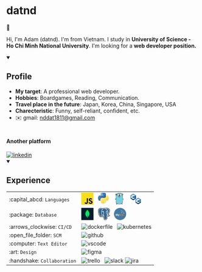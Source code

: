 ### <h1>datnd </h1>👋

Hi, I'm Adam (datnd). I'm from Vietnam. I study in **University of Science - Ho Chi Minh National University**. I'm looking for a **web developer position.**

<details id="profile" open>
<summary><h2>Profile</h2></summary>

- **My target**: A professional web developer.
- **Hobbies**: Boardgames, Reading, Communication.
- **Travel place in the future**: Japan, Korea, China, Singapore, USA
- **Charecteristic**: Funny, self-reliant, confident, etc.
- :envelope: gmail: nddat1811@gmail.com

# <h4>Another platform </h4>

<a href="https://www.linkedin.com/in/nddat1811/">
    <img src="https://cdn.jsdelivr.net/gh/devicons/devicon/icons/linkedin/linkedin-original.svg" height="32px" width="32px" alt="linkedin" title="My LinkedIn profile"/>
</a>
<details id="experience" open>
<summary><h2>Experience</h2></summary>
<table>
    <tbody>
        <tr>
            <td>:capital_abcd: <code>Languages</code></td>
            <td>
                <img src="assets/javascript.png" height="32px" alt="javascript" title="Javascript"/>
                &nbsp;
                <img src="assets/python.png" height="32px" alt="python" title="Python"/>
                &nbsp;
                <img src="assets/golang.png" height="32px" alt="typescript" title="Typescript"/>
               &nbsp;
              <img src="assets/c-logo.png" height="32px" alt="go" title="Go"/>
            </td>
        </tr>
        <tr>
            <td>:package: <code>Database</code></td>
            <td>
                <img src="assets/mongo.png" height="32px" alt="mongodb" title="MongoDB"/>
                &nbsp;
                <img src="assets/postgreSQL.png" height="32px" alt="postgreSQL" title="PostgreSQL"/>
                &nbsp;
                <img src="assets/mySQL.png" height="32px" alt="mySQL" title="MySQL"/>
            </td>
        </tr>
        <tr>
            <td>:arrows_clockwise: <code>CI/CD</code></td>
            <td>
                <img src="https://cdn.jsdelivr.net/gh/devicons/devicon/icons/docker/docker-original.svg" height="32px" alt="dockerfile" title="Docker"/>
                <!-- &nbsp;
                <img src="https://cdn.jsdelivr.net/gh/devicons/devicon/icons/circleci/circleci-plain-wordmark.svg" height="32px" alt="circleci" title="CircleCI"/> -->
                &nbsp;
                <img src="https://user-images.githubusercontent.com/64480713/213927246-c4deafeb-67cb-4fca-8829-576dfbbfdd3a.svg" height="32px" alt="kubernetes" title="Kubernetes"/>
            </td>
        </tr>
        <tr>
            <td>:open_file_folder: <code>SCM</code></td>
            <td>
                <img src="https://cdn.jsdelivr.net/gh/devicons/devicon/icons/github/github-original.svg" height="32px" alt="github" title="Github"/>
            </td>
        </tr>
        <tr>
            <td>:computer: <code>Text Editor</code></td>
            <td>
                <img src="https://cdn.jsdelivr.net/gh/devicons/devicon/icons/vscode/vscode-original.svg" height="32px" alt="vscode" title="VSCode"/>
            </td>
        </tr>
        <tr>
            <td>:art: <code>Design</code></td>
            <td>
                <img src="https://cdn.jsdelivr.net/gh/devicons/devicon/icons/figma/figma-original.svg" height="32px" alt="figma" title="Figma"/>
                &nbsp;
            </td>
        </tr>
        <tr>
            <td>:handshake: <code>Collaboration</code></td>
            <td>
                <!-- Source: https://atlassian.design/resources/logo-library -->
                <img src="https://user-images.githubusercontent.com/64480713/213927197-8c896829-476c-4ad7-b19c-1edff6cb2ad4.svg" height="32px" alt="trello" title="Trello"/>
                &nbsp;
                <img src="https://cdn.jsdelivr.net/gh/devicons/devicon/icons/slack/slack-original.svg" height="32px" alt="slack" title="Slack"/>
                <!-- Source: https://atlassian.design/resources/logo-library -->
                <img src="https://user-images.githubusercontent.com/64480713/213927110-4ce88d77-e5ea-4806-961d-0ef0166d5978.svg" height="32px" alt="jira" title="Jira"/>
            </td>
        </tr>
    </tbody>
</table>

<!--
<picture>
 <source media="(prefers-color-scheme: dark)" srcset="https://i.pinimg.com/736x/56/86/03/568603cbd1860c67bf8f6776cbe7f885.jpg">
 <source media="(prefers-color-scheme: light)" srcset="https://i.pinimg.com/736x/56/86/03/568603cbd1860c67bf8f6776cbe7f885.jpg">
 <img alt="avatar" src="https://drive.google.com/file/d/1Wsl5KKEIOde8A461MpMnDhnPs__LKcYc/view?usp=drive_link">
</picture>
-->
<!--
**nddat1811/nddat1811** is a ✨ _special_ ✨ repository because its `README.md` (this file) appears on your GitHub profile.

Here are some ideas to get you started:

- 🔭 I’m currently working on ...
- 🌱 I’m currently learning ...
- 👯 I’m looking to collaborate on ...
- 🤔 I’m looking for help with ...
- 💬 Ask me about ...
- 📫 How to reach me: ...
- 😄 Pronouns: ...
- ⚡ Fun fact: ...
-->
